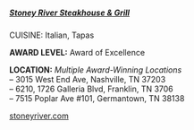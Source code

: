 ##### [Stoney River Steakhouse & Grill](//stoneyriver.com)
CUISINE: Italian, Tapas

**AWARD LEVEL:** Award of Excellence

**LOCATION:** *Multiple Award-Winning Locations*<br>
&ndash; 3015 West End Ave, Nashville, TN 37203<br>
&ndash; 6210, 1726 Galleria Blvd, Franklin, TN 3706<br>
&ndash; 7515 Poplar Ave #101, Germantown, TN 38138

[stoneyriver.com](//stoneyriver.com)
